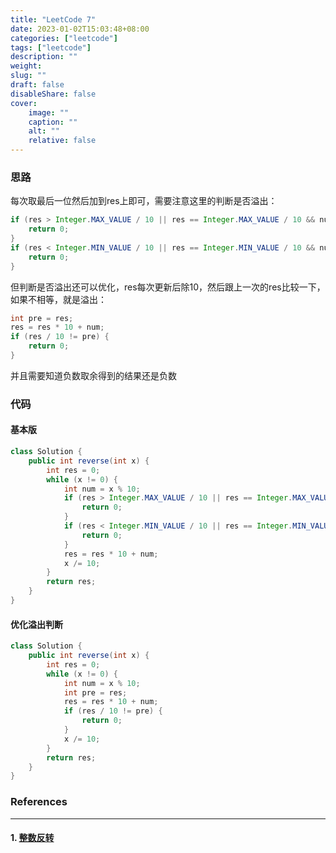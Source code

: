 ```yaml
---
title: "LeetCode 7"
date: 2023-01-02T15:03:48+08:00
categories: ["leetcode"]
tags: ["leetcode"]
description: ""
weight:
slug: ""
draft: false
disableShare: false
cover:
    image: ""
    caption: ""
    alt: ""
    relative: false
---
```


### 思路

每次取最后一位然后加到res上即可，需要注意这里的判断是否溢出：

```java
if (res > Integer.MAX_VALUE / 10 || res == Integer.MAX_VALUE / 10 && num > 7) {
    return 0;
}
if (res < Integer.MIN_VALUE / 10 || res == Integer.MIN_VALUE / 10 && num < -8) {
    return 0;
}
```

但判断是否溢出还可以优化，res每次更新后除10，然后跟上一次的res比较一下，如果不相等，就是溢出：

```java
int pre = res;
res = res * 10 + num;
if (res / 10 != pre) {
    return 0;
}
```

并且需要知道负数取余得到的结果还是负数

### 代码

#### 基本版

```java
class Solution {
    public int reverse(int x) {
        int res = 0;
        while (x != 0) {
            int num = x % 10;
            if (res > Integer.MAX_VALUE / 10 || res == Integer.MAX_VALUE / 10 && num > 7) {
                return 0;
            }
            if (res < Integer.MIN_VALUE / 10 || res == Integer.MIN_VALUE / 10 && num < -8) {
                return 0;
            }
            res = res * 10 + num;
            x /= 10;
        }
        return res;
    }
}
```

#### 优化溢出判断

```java
class Solution {
    public int reverse(int x) {
        int res = 0;
        while (x != 0) {
            int num = x % 10;
            int pre = res;
            res = res * 10 + num;
            if (res / 10 != pre) {
                return 0;
            }
            x /= 10;
        }
        return res;
    }
}
```

### References

---

#### 1. [整数反转](https://leetcode.cn/problems/reverse-integer/)
